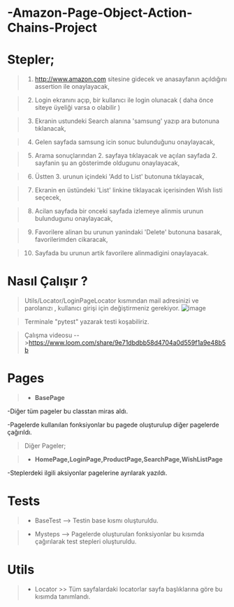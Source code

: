 # -Amazon-Page-Object-Action-Chains-Project


# Stepler;

>1.  http://www.amazon.com sitesine gidecek ve anasayfanın açıldığını assertion ile onaylayacak,
 
>2. Login ekranını açıp, bir kullanıcı ile login olunacak ( daha önce siteye üyeliği varsa o olabilir )

>3. Ekranin ustundeki Search alanına 'samsung' yazıp ara butonuna tıklanacak,

>4. Gelen sayfada samsung icin sonuc bulunduğunu onaylayacak,

>5. Arama sonuçlarından 2. sayfaya tıklayacak ve açılan sayfada 2. sayfanin şu an gösterimde oldugunu onaylayacak,

>6. Üstten 3. urunun içindeki 'Add to List' butonuna tıklayacak,

>7. Ekranin en üstündeki 'List' linkine tiklayacak içerisinden Wish listi seçecek,

>8. Acilan sayfada bir onceki sayfada izlemeye alinmis urunun bulundugunu onaylayacak,

>9. Favorilere alinan bu urunun yanindaki 'Delete' butonuna basarak, favorilerimden cikaracak,

>10. Sayfada bu urunun artik favorilere alinmadigini onaylayacak.

# Nasıl Çalışır ? 

> Utils/Locator/LoginPageLocator kısmından mail adresinizi ve parolanızı , kullanıcı girişi için değiştirmeniz gerekiyor.
![image](https://user-images.githubusercontent.com/93590132/151952359-19b1db3c-e7b0-4192-8bb7-b4b6b6b2a617.png)

> Terminale "pytest" yazarak testi koşabiliriz.

> Çalışma videosu -->https://www.loom.com/share/9e71dbdbb58d4704a0d559f1a9e48b5b

# Pages

>- **BasePage**

-Diğer tüm pageler bu classtan miras aldı.

-Pagelerde kullanılan fonksiyonlar bu pagede oluşturulup diğer pagelerde çağırıldı.

>Diğer Pageler;

>- **HomePage,LoginPage,ProductPage,SearchPage,WishListPage**

-Steplerdeki ilgili aksiyonlar pagelerine ayrılarak yazıldı.

# Tests
>- BaseTest --> Testin base kısmı oluşturuldu.

>- Mysteps --> Pagelerde oluşturulan fonksiyonlar bu kısımda çağırılarak test stepleri oluşturuldu.

# Utils

>- Locator >> Tüm sayfalardaki locatorlar sayfa başlıklarına göre bu kısımda tanımlandı.
